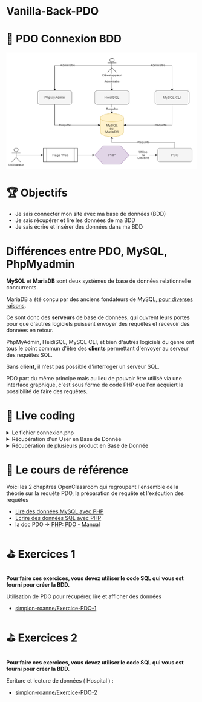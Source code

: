 # Vanilla-Back-PDO

# 💾 PDO Connexion BDD

<img src="schema.png"
     alt="schema-pdo"/>

# 🏆 Objectifs

- Je sais connecter mon site avec ma base de données (BDD)
- Je sais récupérer et lire les données de ma BDD
- Je sais écrire et insérer des données dans ma BDD

# Différences entre PDO, MySQL, PhpMyadmin

**MySQL** et **MariaDB** sont deux systèmes de base de données relationnelle concurrents.

MariaDB a été conçu par des anciens fondateurs de MySQL,[ pour diverses raisons](https://subscription.packtpub.com/book/application_development/9781783981601/1/ch01lvl1sec08/mariadb-history).

Ce sont donc des **serveurs** de base de données, qui ouvrent leurs portes pour que d'autres logiciels puissent envoyer des requêtes et recevoir des données en retour.

PhpMyAdmin, HeidiSQL, MySQL CLI, et bien d'autres logiciels du genre ont tous le point commun d'être des **clients** permettant d'envoyer au serveur des requêtes SQL.

Sans **client**, il n'est pas possible d'interroger un serveur SQL.

PDO part du même principe mais au lieu de pouvoir être utilisé via une interface graphique, c'est sous forme de code PHP que l'on acquiert la possibilité de faire des requêtes.

# 🎦 Live coding

<details>
  <summary>Le fichier connexion.php</summary>
  
  ```php
  <?php

     // le try catch, permet d'essayer un bout de code, et si il détecte le moindre problème il nous retourne une exception
     // on peut traiter cette exception pour avoir un message d'erreur détaillé
     try
     {
          // je crée une variable $db, qui va contenir l'accès à ma base de donnée.
          // cette variable va contenir l'objet PDO (nous verrons ce qu'est un objet plus tard dans la formation,
          // pour l'instant ça ne vous sea pas utile)
          // pour crée cette connexion il va vous falloir plusieurs parties :

          // le dsn (data source name), qui va correspondre à la base de donnée que l'on utilise, ici mysql
          // suivi de l'hote après host=, ici localhost
          // suivi du nom de la base de donnée après "dbname="
          $dsn = 'mysql:host=localhost;dbname=pdo_test';


          // le nom d'utilisateur, utilisé dans la base de donnée, oar défaut sur wampserver c'est 'root'
          $user = 'root';

          // le mot de passe utilisé sur votre base de donnée
          $password = '';

          $db = new PDO( $dns, $user, $password);
     }
     catch (Exception $message){
          // dans le cas où la connexion à la base de donnée serait mal executé (par exemple un mauvais nom d'utilisateur)
          // vous pouvez utiliser l'objet Exception pour afficher un message d'erreur personnalisé comme ci-dessous
          echo "ya un blem <br>" . "<pre>$message</pre>" ;
     }


     ?>

````
</details>

<details>
  <summary>Récupération d'un User en Base de Donnée</summary>

  ```php
  <?php
     // dans un nouveau fichier que l'on peut nommer index.php
     // ne pas oublier d'importer le fichier connexion.php où l'on créer la connexion PDO
      require_once('connexion.php');

      // requete de mon user :

      // on commence par préparer la requète grace à query()
      $request =  $db->query('SELECT * FROM user');

      // on récupère la réponse à la requète grâce à fetch(), car je n'ai qu'un seul user en BDD
      $user = $request->fetch();


     // après avoir récupéré la réponse de votre requète, ne pas hésiter à contrôler les données que l'on reçoit
     // par exemple pour voir le type de donnée que l'on reçoit
      var_dump($user);

     // grâce à mon var_dump précédent, j'ai vu que la donnée que je reçois dans $user est un tableau, et il a une colonne nommée prenom.
     // je décide donc d'afficher sur ma page html ce prénom
      echo($user['prenom']);

     ?>

````

</details>

<details>
  <summary>Récupération de plusieurs product en Base de Donnée</summary>

```php
<?php
   // requete de mes produits

   // on prépare la requète
   $request = $db->query('SELECT * FROM product');

   // on récupère la réponse à la requète grâce à fetchAll(), car j'ai plusieurs produits en BDD
   $products = $request->fetchAll();

   // ce var_dump me montre que je reçois un tableau, dans lequel il y a plusieurs tableau, un tableau pour chaque produit.
   var_dump($products);

   // pour afficher le nom de chacun des produits, je boucle dans ce grand tableau. Pour chaque produit :
   foreach($products as $product){
        // j'affiche la colonne name du tableau d'UN produit
        echo($product['name']. '<br><hr><br>');
   }

   ?>

```

</details>

# 📖 Le cours de référence

Voici les 2 chapitres OpenClassroom qui regroupent l'ensemble de la théorie sur la requête PDO, la préparation de requête et l'exécution des requêtes

- [Lire des données MySQL avec PHP](https://openclassrooms.com/en/courses/918836-concevez-votre-site-web-avec-php-et-mysql/914293-lisez-des-donnees)
- [Ecrire des données SQL avec PHP](https://openclassrooms.com/en/courses/918836-concevez-votre-site-web-avec-php-et-mysql/914508-ecrivez-des-donnees)
- la doc PDO →[ PHP: PDO - Manual](https://www.php.net/manual/fr/book.pdo.php)

# ⛳ Exercices 1

##

**Pour faire ces exercices, vous devez utiliser le code SQL qui vous est fourni pour créer la BDD.**

Utilisation de PDO pour récupérer, lire et afficher des données

- [simplon-roanne/Exercice-PDO-1](https://github.com/simplon-roanne/Exercice-PDO-1)

# ⛳ Exercices 2

##

**Pour faire ces exercices, vous devez utiliser le code SQL qui vous est fourni pour créer la BDD.**

Ecriture et lecture de données ( Hospital ) :

- [simplon-roanne/Exercice-PDO-2](https://github.com/simplon-roanne/Exercice-PDO-2)
